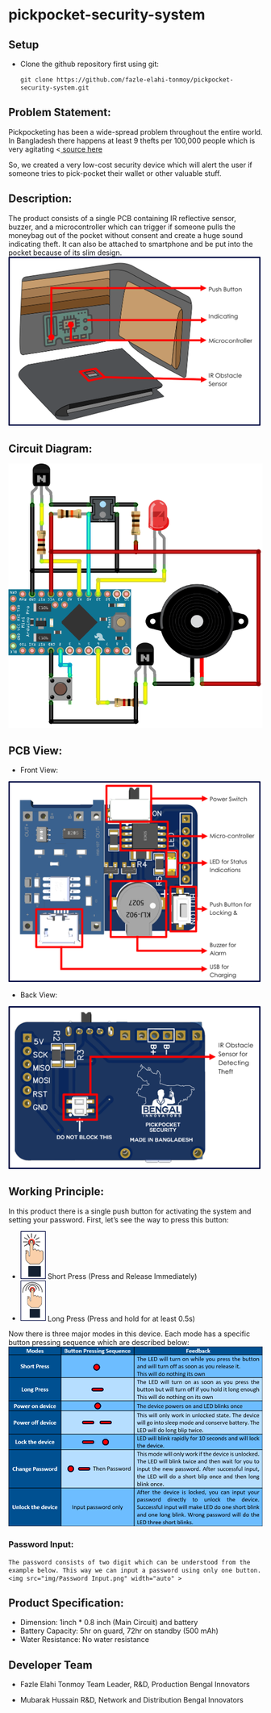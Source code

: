 # pickpocket-security-system

## Setup

- Clone the github repository first using git:

  ```
  git clone https://github.com/fazle-elahi-tonmoy/pickpocket-security-system.git
  ```


## Problem Statement:
Pickpocketing has been a wide-spread problem throughout the entire world. In Bangladesh there happens at least 9 thefts per 100,000 people which is very agitating <<a href = "https://www.theglobaleconomy.com/Bangladesh/theft/"> source here </a>

So, we created a very low-cost security device which will alert the user if someone tries to pick-pocket their wallet or other valuable stuff. 

## Description:
The product consists of a single PCB containing IR reflective sensor, buzzer, and a microcontroller which can trigger if someone pulls the moneybag out of the pocket without consent and create a huge sound indicating theft. 
It can also be attached to smartphone and be put into the pocket because of its slim design. 
<img src="circuit/System View.png" width="500">


## Circuit Diagram:

<img src="circuit/Circuit Diagram.png" width="auto">

## PCB View:
  - Front View:
  <img src="circuit/PCB Front View.png" width="500" >

  - Back View:
  <img src="circuit/PCB Back View.png" width="500" >

## Working Principle:
  In this product there is a single push button for activating the system and setting your password. First, let’s see the way to press this button:
  
  - <img src="img/Short Press.png" width="50" > Short Press (Press and Release Immediately)
  - <img src="img/Long Press.png" width="50" > Long Press (Press and hold for at least 0.5s)

  Now there is three major modes in this device. Each mode has a specific button pressing sequence which are described below:
  <img src="img/Mode Table.png" width="auto" >
  
  ### Password Input: 
    The password consists of two digit which can be understood from the example below. This way we can input a password using only one button.
    <img src="img/Password Input.png" width="auto" >

## Product Specification:
  - Dimension:  1inch * 0.8 inch (Main Circuit) and battery
  - Battery Capacity: 5hr on guard, 72hr on standby (500 mAh)
  - Water Resistance: No water resistance

## Developer Team

  - Fazle Elahi Tonmoy
    Team Leader, R&D, Production
    Bengal Innovators

  - Mubarak Hussain
    R&D, Network and Distribution
    Bengal Innovators






